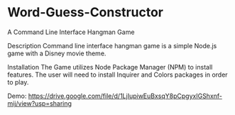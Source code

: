 # Word-Guess-Constructor

A Command Line Interface Hangman Game

Description
Command line interface hangman game is a simple Node.js game with a Disney movie theme. 

Installation
The Game utilizes Node Package Manager (NPM) to install features. The user will need to install Inquirer and Colors packages in order to play.

Demo:
https://drive.google.com/file/d/1LjIupiwEuBxsqY8pCpgyxIGShxnf-mij/view?usp=sharing

